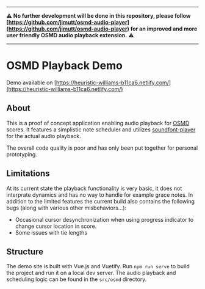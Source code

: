 ***
⚠️ **No further development will be done in this repository, please follow [https://github.com/jimutt/osmd-audio-player](https://github.com/jimutt/osmd-audio-player) for an improved and more user friendly OSMD audio playback extension.** 
⚠️
***

# OSMD Playback Demo
Demo available on [https://heuristic-williams-b11ca6.netlify.com/](https://heuristic-williams-b11ca6.netlify.com/)

## About

This is a proof of concept application enabling audio playback for [OSMD](https://github.com/opensheetmusicdisplay/opensheetmusicdisplay) scores. It features a simplistic note scheduler and utilizes [soundfont-player](https://github.com/danigb/soundfont-player) for the actual audio playback.

The overall code quality is poor and has only been put together for personal prototyping.

## Limitations

At its current state the playback functionality is very basic, it does not interprate dynamics and has no way to handle for example grace notes. In addition to the limited features the current build also contains the following bugs (along with various other misbehaviors...):

- Occasional cursor desynchronization when using progress indicator to change cursor location in score.
- Some issues with tie lengths

## Structure

The demo site is built with Vue.js and Vuetify. Run `npm run serve` to build the project and run it on a local dev server. The audio playback and scheduling logic can be found in the `src/osmd` directory.
